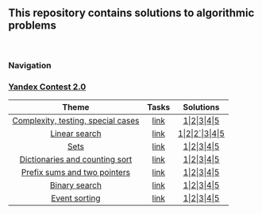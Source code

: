## This repository contains solutions to algorithmic problems
<br>

### Navigation
### [Yandex Contest 2.0](https://yandex.ru/yaintern/algorithm-training?win=450)
| Theme | Tasks | Solutions |
|:-:|:-:|:-:|
| [Сomplexity, testing, special cases](https://www.youtube.com/watch?v=QLhqYNsPIVo&list=PL6Wui14DvQPySdPv5NUqV3i8sDbHkCKC5&index=2&t=3160s) | [link](https://contest.yandex.ru/contest/28730/enter/) | [1](https://github.com/LeonidStarykh/algorithms/blob/main/yndx_algorithms/tasks_1/1b-a.py)\|[2](https://github.com/LeonidStarykh/algorithms/blob/main/yndx_algorithms/tasks_1/1b-b.py)\|[3](https://github.com/LeonidStarykh/algorithms/blob/main/yndx_algorithms/tasks_1/1b-c.py)\|[4](https://github.com/LeonidStarykh/algorithms/blob/main/yndx_algorithms/tasks_1/1b-d.py)\|[5](https://github.com/LeonidStarykh/algorithms/blob/main/yndx_algorithms/tasks_1/1b-e.py) |
| [Linear search](https://www.youtube.com/watch?v=SKwB41FrGgU&list=PL6Wui14DvQPySdPv5NUqV3i8sDbHkCKC5&index=3&t=3304s) | [link](https://contest.yandex.ru/contest/28738/enter/) | [1](https://github.com/LeonidStarykh/algorithms/blob/main/yndx_algorithms/tasks_2/2b-a.py)\|[2](https://github.com/LeonidStarykh/algorithms/blob/main/yndx_algorithms/tasks_2/2b-b.py)\|[2`](https://github.com/LeonidStarykh/algorithms/blob/main/yndx_algorithms/tasks_2/2b-b_2.py)\|[3](https://github.com/LeonidStarykh/algorithms/blob/main/yndx_algorithms/tasks_2/2b-c.py)\|[4](https://github.com/LeonidStarykh/algorithms/blob/main/yndx_algorithms/tasks_2/2b-d.py)\|[5](https://github.com/LeonidStarykh/algorithms/blob/main/yndx_algorithms/tasks_2/2b-e.py) |
| [Sets](https://www.youtube.com/watch?v=PUpmV2ieIHA&list=PL6Wui14DvQPySdPv5NUqV3i8sDbHkCKC5&index=4&t=3489s) | [link](https://contest.yandex.ru/contest/28964/enter/) | [1](https://github.com/LeonidStarykh/algorithms/blob/main/yndx_algorithms/tasks_3/3b-a.py)\|[2](https://github.com/LeonidStarykh/algorithms/blob/main/yndx_algorithms/tasks_3/3b-b.py)\|[3](https://github.com/LeonidStarykh/algorithms/blob/main/yndx_algorithms/tasks_3/3b-c.py)\|[4](https://github.com/LeonidStarykh/algorithms/blob/main/yndx_algorithms/tasks_3/3b-d.py)\|[5](https://github.com/LeonidStarykh/algorithms/blob/main/yndx_algorithms/tasks_3/3b-e.py) |
| [Dictionaries and counting sort](https://www.youtube.com/watch?v=Nb5mW1yWVSs&list=PL6Wui14DvQPySdPv5NUqV3i8sDbHkCKC5&index=5&t=1s) | [link](https://contest.yandex.ru/contest/28970/enter/) | [1](https://github.com/LeonidStarykh/algorithms/blob/main/yndx_algorithms/tasks_4/4b-a.py)\|[2](https://github.com/LeonidStarykh/algorithms/blob/main/yndx_algorithms/tasks_4/4b-b.py)\|[3](https://github.com/LeonidStarykh/algorithms/blob/main/yndx_algorithms/tasks_4/4b-c.py)\|[4](https://github.com/LeonidStarykh/algorithms/blob/main/yndx_algorithms/tasks_4/4b-d.py)\|[5](https://github.com/LeonidStarykh/algorithms/blob/main/yndx_algorithms/tasks_4/4b-e.py) |
| [Prefix sums and two pointers](https://www.youtube.com/watch?v=de28y8Dcvkg&list=PL6Wui14DvQPySdPv5NUqV3i8sDbHkCKC5&index=6&t=14s) | [link](https://contest.yandex.ru/contest/29075/enter/) | [1](https://github.com/LeonidStarykh/algorithms/blob/main/yndx_algorithms/tasks_5/5b-a.py)\|[2](https://github.com/LeonidStarykh/algorithms/blob/main/yndx_algorithms/tasks_5/5b-b.py)\|[3](https://github.com/LeonidStarykh/algorithms/blob/main/yndx_algorithms/tasks_5/5b-c.py)\|[4](https://github.com/LeonidStarykh/algorithms/blob/main/yndx_algorithms/tasks_5/5b-d.py)\|[5](https://github.com/LeonidStarykh/algorithms/blob/main/yndx_algorithms/tasks_5/5b-e.py) |
| [Binary search](https://www.youtube.com/watch?v=YENpZexHfuk&list=PL6Wui14DvQPySdPv5NUqV3i8sDbHkCKC5&index=8&t=1349s) | [link](https://contest.yandex.ru/contest/29188/enter/) | [1](https://github.com/LeonidStarykh/algorithms/blob/main/yndx_algorithms/tasks_6/6b-a.py)\|[2](https://github.com/LeonidStarykh/algorithms/blob/main/yndx_algorithms/tasks_6/6b-b.py)\|[3](https://github.com/LeonidStarykh/algorithms/blob/main/yndx_algorithms/tasks_6/6b-c.py)\|[4](https://github.com/LeonidStarykh/algorithms/blob/main/yndx_algorithms/tasks_6/6b-d.py)\|[5](https://github.com/LeonidStarykh/algorithms/blob/main/yndx_algorithms/tasks_6/6b-e.py) |
| [Event sorting](https://www.youtube.com/watch?v=hGixDBO-p6Q&list=PL6Wui14DvQPySdPv5NUqV3i8sDbHkCKC5&index=10&t=3335s) | [link](https://contest.yandex.ru/contest/29396/enter/) | [1](https://github.com/LeonidStarykh/algorithms/blob/main/yndx_algorithms/tasks_7/7b-a.py)\|[2](https://github.com/LeonidStarykh/algorithms/blob/main/yndx_algorithms/tasks_7/7b-b.py)\|[3](https://github.com/LeonidStarykh/algorithms/blob/main/yndx_algorithms/tasks_7/7b-c.py)\|[4](https://github.com/LeonidStarykh/algorithms/blob/main/yndx_algorithms/tasks_7/7b-d.py)\|[5](https://github.com/LeonidStarykh/algorithms/blob/main/yndx_algorithms/tasks_7/7b-e.py) |
